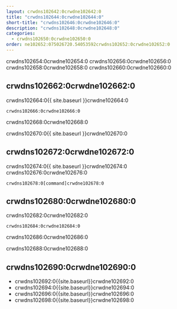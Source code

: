 ```yaml
---
layout: crwdns102642:0crwdne102642:0
title: "crwdns102644:0crwdne102644:0"
short-title: "crwdns102646:0crwdne102646:0"
description: "crwdns102648:0crwdne102648:0"
categories:
  - crwdns102650:0crwdne102650:0
order: ne102652:075026720.54053592crwdns102652:0crwdne102652:0
---
```

crwdns102654:0crwdne102654:0 crwdns102656:0crwdne102656:0 crwdns102658:0crwdne102658:0 crwdns102660:0crwdne102660:0

## crwdns102662:0crwdne102662:0

crwdns102664:0{{ site.baseurl }}crwdne102664:0

    crwdns102666:0crwdne102666:0
    

crwdns102668:0crwdne102668:0

crwdns102670:0{{ site.baseurl }}crwdne102670:0

## crwdns102672:0crwdne102672:0

crwdns102674:0{{ site.baseurl }}crwdne102674:0 crwdns102676:0crwdne102676:0

```nohighlight
crwdns102678:0[command]crwdne102678:0
```

## crwdns102680:0crwdne102680:0

crwdns102682:0crwdne102682:0

    crwdns102684:0crwdne102684:0
    

crwdns102686:0crwdne102686:0

crwdns102688:0crwdne102688:0

## crwdns102690:0crwdne102690:0

- crwdns102692:0{{site.baseurl}}crwdne102692:0
- crwdns102694:0{{site.baseurl}}crwdne102694:0
- crwdns102696:0{{site.baseurl}}crwdne102696:0
- crwdns102698:0{{site.baseurl}}crwdne102698:0